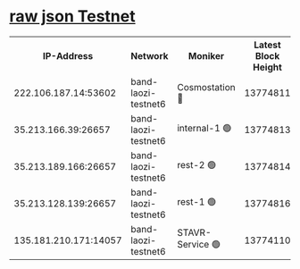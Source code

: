 
[raw json Testnet](https://rpc-check.bandt.stavr.tech/bandt/rpcbandt_result.json)
=

<table><tr><th>IP-Address</th><th>Network</th><th>Moniker</th><th>Latest Block Height</th><th>Earliest Block Height</th><th>Catching Up</th><th>Tx Index</th><th>Voting Power</th><th>Scan Time</th></tr><tr><td>222.106.187.14:53602</td><td>band-laozi-testnet6</td><td>Cosmostation 🔴</td><td>13774811</td><td>13177501</td><td>False</td><td>on</td><td>2203223</td><td>2023-12-11T22:52:30.138193910UTC</td></tr><tr><td>35.213.166.39:26657</td><td>band-laozi-testnet6</td><td>internal-1 🟢</td><td>13774813</td><td>13674813</td><td>False</td><td>on</td><td>0</td><td>2023-12-11T22:52:31.013131514UTC</td></tr><tr><td>35.213.189.166:26657</td><td>band-laozi-testnet6</td><td>rest-2 🟢</td><td>13774814</td><td>13674814</td><td>False</td><td>on</td><td>0</td><td>2023-12-11T22:52:31.962945403UTC</td></tr><tr><td>35.213.128.139:26657</td><td>band-laozi-testnet6</td><td>rest-1 🟢</td><td>13774816</td><td>13674816</td><td>False</td><td>on</td><td>0</td><td>2023-12-11T22:52:36.986479601UTC</td></tr><tr><td>135.181.210.171:14057</td><td>band-laozi-testnet6</td><td>STAVR-Service 🟢</td><td>13774110</td><td>13773001</td><td>False</td><td>on</td><td>0</td><td>2023-12-11T22:52:28.708400045UTC</td></tr></table>
